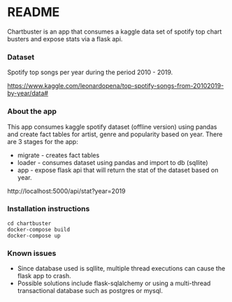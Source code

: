 # README #

Chartbuster is an app that consumes a kaggle data set of spotify top chart busters and expose stats via a flask api.

### Dataset ###

Spotify top songs per year during the period 2010 - 2019.

https://www.kaggle.com/leonardopena/top-spotify-songs-from-20102019-by-year/data#


### About the app ###

This app consumes kaggle spotify dataset (offline version) using pandas and create fact tables for artist, genre and popularity based on year. There are 3 stages for the app:

* migrate - creates fact tables
* loader - consumes dataset using pandas and import to db (sqllite)
* app - expose flask api that will return the stat of the dataset based on year.

http://localhost:5000/api/stat?year=2019


### Installation instructions ###

~~~~
cd chartbuster
docker-compose build
docker-compose up
~~~~

### Known issues ###

* Since database used is sqllite, multiple thread executions can cause the flask app to crash.
* Possible solutions include flask-sqlalchemy or using a multi-thread transactional database such as postgres or mysql.
